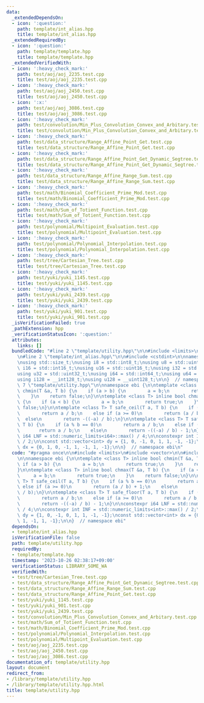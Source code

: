 ```yaml
---
data:
  _extendedDependsOn:
  - icon: ':question:'
    path: template/int_alias.hpp
    title: template/int_alias.hpp
  _extendedRequiredBy:
  - icon: ':question:'
    path: template/template.hpp
    title: template/template.hpp
  _extendedVerifiedWith:
  - icon: ':heavy_check_mark:'
    path: test/aoj/aoj_2235.test.cpp
    title: test/aoj/aoj_2235.test.cpp
  - icon: ':heavy_check_mark:'
    path: test/aoj/aoj_2450.test.cpp
    title: test/aoj/aoj_2450.test.cpp
  - icon: ':x:'
    path: test/aoj/aoj_3086.test.cpp
    title: test/aoj/aoj_3086.test.cpp
  - icon: ':heavy_check_mark:'
    path: test/convolution/Min_Plus_Convolution_Convex_and_Arbitary.test.cpp
    title: test/convolution/Min_Plus_Convolution_Convex_and_Arbitary.test.cpp
  - icon: ':heavy_check_mark:'
    path: test/data_structure/Range_Affine_Point_Get.test.cpp
    title: test/data_structure/Range_Affine_Point_Get.test.cpp
  - icon: ':heavy_check_mark:'
    path: test/data_structure/Range_Affine_Point_Get_Dynamic_Segtree.test.cpp
    title: test/data_structure/Range_Affine_Point_Get_Dynamic_Segtree.test.cpp
  - icon: ':heavy_check_mark:'
    path: test/data_structure/Range_Affine_Range_Sum.test.cpp
    title: test/data_structure/Range_Affine_Range_Sum.test.cpp
  - icon: ':heavy_check_mark:'
    path: test/math/Binomial_Coefficient_Prime_Mod.test.cpp
    title: test/math/Binomial_Coefficient_Prime_Mod.test.cpp
  - icon: ':heavy_check_mark:'
    path: test/math/Sum_of_Totient_Function.test.cpp
    title: test/math/Sum_of_Totient_Function.test.cpp
  - icon: ':heavy_check_mark:'
    path: test/polynomial/Multipoint_Evaluation.test.cpp
    title: test/polynomial/Multipoint_Evaluation.test.cpp
  - icon: ':heavy_check_mark:'
    path: test/polynomial/Polynomial_Interpolation.test.cpp
    title: test/polynomial/Polynomial_Interpolation.test.cpp
  - icon: ':heavy_check_mark:'
    path: test/tree/Cartesian_Tree.test.cpp
    title: test/tree/Cartesian_Tree.test.cpp
  - icon: ':heavy_check_mark:'
    path: test/yuki/yuki_1145.test.cpp
    title: test/yuki/yuki_1145.test.cpp
  - icon: ':heavy_check_mark:'
    path: test/yuki/yuki_2439.test.cpp
    title: test/yuki/yuki_2439.test.cpp
  - icon: ':heavy_check_mark:'
    path: test/yuki/yuki_901.test.cpp
    title: test/yuki/yuki_901.test.cpp
  _isVerificationFailed: true
  _pathExtension: hpp
  _verificationStatusIcon: ':question:'
  attributes:
    links: []
  bundledCode: "#line 2 \"template/utility.hpp\"\n\n#include <limits>\n#include <vector>\n\
    \n#line 2 \"template/int_alias.hpp\"\n\n#include <cstdint>\n\nnamespace ebi {\n\
    \nusing std::size_t;\nusing i8 = std::int8_t;\nusing u8 = std::uint8_t;\nusing\
    \ i16 = std::int16_t;\nusing u16 = std::uint16_t;\nusing i32 = std::int32_t;\n\
    using u32 = std::uint32_t;\nusing i64 = std::int64_t;\nusing u64 = std::uint64_t;\n\
    using i128 = __int128_t;\nusing u128 = __uint128_t;\n\n}  // namespace ebi\n#line\
    \ 7 \"template/utility.hpp\"\n\nnamespace ebi {\n\ntemplate <class T> inline bool\
    \ chmin(T &a, T b) {\n    if (a > b) {\n        a = b;\n        return true;\n\
    \    }\n    return false;\n}\n\ntemplate <class T> inline bool chmax(T &a, T b)\
    \ {\n    if (a < b) {\n        a = b;\n        return true;\n    }\n    return\
    \ false;\n}\n\ntemplate <class T> T safe_ceil(T a, T b) {\n    if (a % b == 0)\n\
    \        return a / b;\n    else if (a >= 0)\n        return (a / b) + 1;\n  \
    \  else\n        return -((-a) / b);\n}\n\ntemplate <class T> T safe_floor(T a,\
    \ T b) {\n    if (a % b == 0)\n        return a / b;\n    else if (a >= 0)\n \
    \       return a / b;\n    else\n        return -((-a) / b) - 1;\n}\n\nconstexpr\
    \ i64 LNF = std::numeric_limits<i64>::max() / 4;\n\nconstexpr int INF = std::numeric_limits<int>::max()\
    \ / 2;\n\nconst std::vector<int> dy = {1, 0, -1, 0, 1, 1, -1, -1};\nconst std::vector<int>\
    \ dx = {0, 1, 0, -1, 1, -1, 1, -1};\n\n}  // namespace ebi\n"
  code: "#pragma once\n\n#include <limits>\n#include <vector>\n\n#include \"int_alias.hpp\"\
    \n\nnamespace ebi {\n\ntemplate <class T> inline bool chmin(T &a, T b) {\n   \
    \ if (a > b) {\n        a = b;\n        return true;\n    }\n    return false;\n\
    }\n\ntemplate <class T> inline bool chmax(T &a, T b) {\n    if (a < b) {\n   \
    \     a = b;\n        return true;\n    }\n    return false;\n}\n\ntemplate <class\
    \ T> T safe_ceil(T a, T b) {\n    if (a % b == 0)\n        return a / b;\n   \
    \ else if (a >= 0)\n        return (a / b) + 1;\n    else\n        return -((-a)\
    \ / b);\n}\n\ntemplate <class T> T safe_floor(T a, T b) {\n    if (a % b == 0)\n\
    \        return a / b;\n    else if (a >= 0)\n        return a / b;\n    else\n\
    \        return -((-a) / b) - 1;\n}\n\nconstexpr i64 LNF = std::numeric_limits<i64>::max()\
    \ / 4;\n\nconstexpr int INF = std::numeric_limits<int>::max() / 2;\n\nconst std::vector<int>\
    \ dy = {1, 0, -1, 0, 1, 1, -1, -1};\nconst std::vector<int> dx = {0, 1, 0, -1,\
    \ 1, -1, 1, -1};\n\n}  // namespace ebi"
  dependsOn:
  - template/int_alias.hpp
  isVerificationFile: false
  path: template/utility.hpp
  requiredBy:
  - template/template.hpp
  timestamp: '2023-10-26 02:38:17+09:00'
  verificationStatus: LIBRARY_SOME_WA
  verifiedWith:
  - test/tree/Cartesian_Tree.test.cpp
  - test/data_structure/Range_Affine_Point_Get_Dynamic_Segtree.test.cpp
  - test/data_structure/Range_Affine_Range_Sum.test.cpp
  - test/data_structure/Range_Affine_Point_Get.test.cpp
  - test/yuki/yuki_1145.test.cpp
  - test/yuki/yuki_901.test.cpp
  - test/yuki/yuki_2439.test.cpp
  - test/convolution/Min_Plus_Convolution_Convex_and_Arbitary.test.cpp
  - test/math/Sum_of_Totient_Function.test.cpp
  - test/math/Binomial_Coefficient_Prime_Mod.test.cpp
  - test/polynomial/Polynomial_Interpolation.test.cpp
  - test/polynomial/Multipoint_Evaluation.test.cpp
  - test/aoj/aoj_2235.test.cpp
  - test/aoj/aoj_2450.test.cpp
  - test/aoj/aoj_3086.test.cpp
documentation_of: template/utility.hpp
layout: document
redirect_from:
- /library/template/utility.hpp
- /library/template/utility.hpp.html
title: template/utility.hpp
---
```

